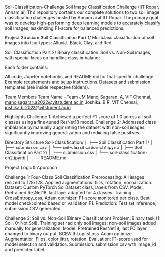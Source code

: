 Soil-Classification-Challenge
Soil Image Classification Challenge (IIT Ropar, Annam.ai)
This repository contains our complete solutions to two soil image classification challenges hosted by Annam.ai at IIT Ropar. The primary goal was to develop high-performing deep learning models to accurately classify soil images, maximizing F1-score for balanced predictions.

Project Structure
Soil Classification Part 1/
Multiclass classification of soil images into four types: Alluvial, Black, Clay, and Red.

Soil Classification Part 2/
Binary classification: Soil vs. Non-Soil images, with special focus on handling class imbalance.

Each folder contains:

All code, Jupyter notebooks, and README.md for that specific challenge.
Example requirements and setup instructions.
Datasets and submission templates (see inside respective folders).

Team Members
Team Name - Team JM
Manoj Sagaran. A, VIT Chennai, manojsagaran.a2022@vitstudent.ac.in
Joshika. B R, VIT Chennai, joshika.br2022@vitstudent.ac.in

Highlights
Challenge 1: Achieved a perfect F1-score of 1.0 across all soil classes using a fine-tuned ResNet18 model.
Challenge 2: Addressed class imbalance by manually augmenting the dataset with non-soil images, significantly improving generalization and reducing false positives.

Directory Structure
Soil-Classification/
│
├── Soil Classification Part 1/
│   ├── submission.csv
│   └── soil-classification-ch1.ipynb
│
├── Soil Classification Part 2/
│   ├── submission.csv
│   └── soil-classification-ch2.ipynb
│
└── README.md

Project Logic & Approach

Challenge 1: Four-Class Soil Classification
Preprocessing:
All images resized to 128x128.
Applied augmentations: flips, rotation, normalization.
Dataset:
Custom PyTorch SoilDataset class, labels from CSV.
Model:
Pretrained ResNet18, last layer adapted for 4 classes.
Training:
CrossEntropyLoss, Adam optimizer, F1-score monitored per class.
Best model checkpointed based on validation F1.
Prediction:
Test set inference, submission CSV generated.

Challenge 2: Soil vs. Non-Soil (Binary Classification)
Problem:
Binary task (1: Soil, 0: Not Soil).
Training set had only soil images; non-soil images added manually for generalization.
Model:
Pretrained ResNet18, last FC layer changed to binary output.
BCEWithLogitsLoss, Adam optimizer.
Augmentation:
Flips, color jitter, rotation.
Evaluation:
F1-score used for model selection and validation.
Submission:
submission.csv with image_id and predicted label.
